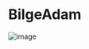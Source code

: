 # BilgeAdam

![image](https://github.com/berke-grl/BilgeAdam/assets/58724259/625c8484-2d8c-4617-9cea-2a21f05a55b3)
